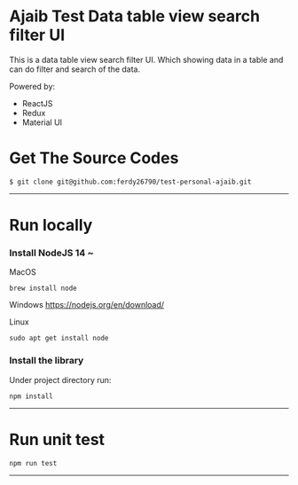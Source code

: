 # Ajaib Test Data table view search filter UI

This is a data table view search filter UI. Which showing data in a table and can do filter and search of the data.

Powered by:
- ReactJS
- Redux
- Material UI


# Get The Source Codes
```
$ git clone git@github.com:ferdy26790/test-personal-ajaib.git
```

-------------------
# Run locally
### Install NodeJS 14 ~
MacOS
```
brew install node
```
Windows
https://nodejs.org/en/download/

Linux
```
sudo apt get install node
```
### Install the library
Under project directory run:
```
npm install
```
--------------------
# Run unit test
```
npm run test
```
-------------------------------------
